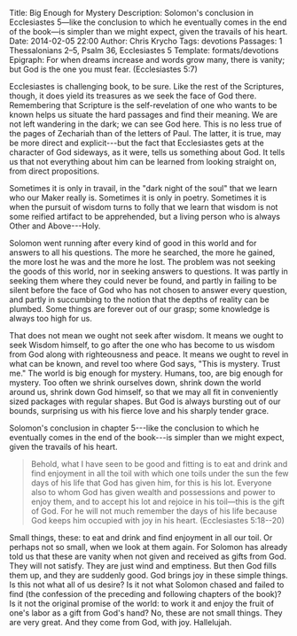 Title: Big Enough for Mystery
Description: Solomon's conclusion in Ecclesiastes 5—like the conclusion to which he eventually comes in the end of the book—is simpler than we might expect, given the travails of his heart.
Date: 2014-02-05 22:00
Author: Chris Krycho
Tags: devotions
Passages: 1 Thessalonians 2–5, Psalm 36, Ecclesiastes 5
Template: formats/devotions
Epigraph: For when dreams increase and words grow many, there is vanity; but God is the one you must fear. (Ecclesiastes 5:7)

Ecclesiastes is challenging book, to be sure. Like the rest of the Scriptures, though, it does yield its treasures as we seek the face of God there. Remembering that Scripture is the self-revelation of one who wants to be known helps us situate the hard passages and find their meaning. We are not left wandering in the dark; we can see God here. This is no less true of the pages of Zechariah than of the letters of Paul. The latter, it is true, may be more direct and explicit---but the fact that Ecclesiastes gets at the character of God sideways, as it were, tells us something about God. It tells us that not everything about him can be learned from looking straight on, from direct propositions.

Sometimes it is only in travail, in the "dark night of the soul" that we learn who our Maker really is. Sometimes it is only in poetry. Sometimes it is when the pursuit of wisdom turns to folly that we learn that wisdom is not some reified artifact to be apprehended, but a living person who is always Other and Above---Holy.

Solomon went running after every kind of good in this world and for answers to all his questions. The more he searched, the more he gained, the more lost he was and the more he lost. The problem was not seeking the goods of this world, nor in seeking answers to questions. It was partly in seeking them where they could never be found, and partly in failing to be silent before the face of God who has not chosen to answer every question, and partly in succumbing to the notion that the depths of reality can be plumbed. Some things are forever out of our grasp; some knowledge is always too high for us.

That does not mean we ought not seek after wisdom. It means we ought to seek Wisdom himself, to go after the one who has become to us wisdom from God along with righteousness and peace. It means we ought to revel in what can be known, and revel too where God says, "This is mystery. Trust me." The world is big enough for mystery. Humans, too, are big enough for mystery. Too often we shrink ourselves down, shrink down the world around us, shrink down God himself, so that we may all fit in conveniently sized packages with regular shapes. But God is always bursting out of our bounds, surprising us with his fierce love and his sharply tender grace.

Solomon's conclusion in chapter 5---like the conclusion to which he eventually comes in the end of the book---is simpler than we might expect, given the travails of his heart.

> Behold, what I have seen to be good and fitting is to eat and drink and find enjoyment in all the toil with which one toils under the sun the few days of his life that God has given him, for this is his lot. Everyone also to whom God has given wealth and possessions and power to enjoy them, and to accept his lot and rejoice in his toil—this is the gift of God. For he will not much remember the days of his life because God keeps him occupied with joy in his heart. (Ecclesiastes 5:18--20)

Small things, these: to eat and drink and find enjoyment in all our toil. Or perhaps not so small, when we look at them again. For Solomon has already told us that these are vanity when not given and received as gifts from God. They will not satisfy. They are just wind and emptiness. But then God fills them up, and they are suddenly good. God brings joy in these simple things. Is this not what all of us desire? Is it not what Solomon chased and failed to find (the confession of the preceding and following chapters of the book)? Is it not the original promise of the world: to work it and enjoy the fruit of one's labor as a gift from God's hand? No, these are not small things. They are very great. And they come from God, with joy. Hallelujah.